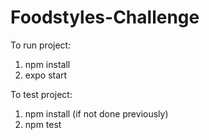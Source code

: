 # Foodstyles-Challenge

To run project:
1. npm install
2. expo start

To test project:
1. npm install (if not done previously)
2. npm test
